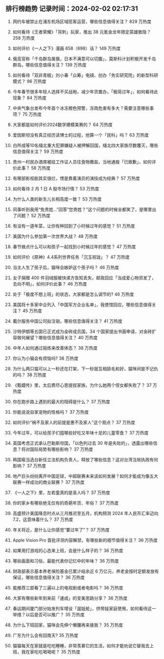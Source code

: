
## 排行榜趋势 记录时间：2024-02-02 02:17:31
  
  1. 网约车被禁止在浦东机场区域揽客运营，哪些信息值得关注？ 829 万热度
    
  2. 如何看待《王者荣耀》「背刺」玩家，推出 38 元氪金龙年限定英雄敖隐？ 258 万热度
    
  3. 如何评价《一人之下》漫画 658（698）话？ 149 万热度
    
  4. 俄高官称「千岛群岛属俄，日本不满意可以切腹」，莫斯科计划积极开发千岛群岛，哪些信息值得关注？ 139 万热度
    
  5. 如何看待「双非青椒」刘小春「众筹」电镜、创办「务实研究院」的新型科研模式？ 96 万热度
    
  6. 今年春节很多年轻人选择不买战袍，减少年货置办，「极简过年」，如何看待此现象？ 84 万热度
    
  7. 中央气象台发布今年首个冰冻橙色预警，冻雨危害有多大？需要注意哪些事项？ 75 万热度
    
  8. 大家都是如何评价2024数学建模美赛的？ 64 万热度
    
  9. 爱因斯坦没有真正经历读博士的过程，他算一个「民科」吗？ 63 万热度
    
  10. 白所成等10名缅北重大犯罪嫌疑人被押解回国，缅北四大家族尽数覆灭，哪些信息值得关注？ 59 万热度
    
  11. 贵州一村民办酒席被挂工作证人员往食物撒盐，当地通报「已致歉」，如何评价此事？ 58 万热度
    
  12. 有哪部影视剧其实很烂，愣是靠着演员的演技成为经典？ 57 万热度
    
  13. 如何看待 2 月 1 日 A 股市场行情？ 53 万热度
    
  14. 为什么人类的新生儿长相高度一致？ 53 万热度
    
  15. 同事听到我用“免贵姓…”回答“您贵姓？”这个问题的时候全都笑了，是哪里出了问题？ 52 万热度
    
  16. 有没有一道年菜，让你有种回到了小时候过年的感觉？ 51 万热度
    
  17. 美国为什么参加第一次世界大战？ 48 万热度
    
  18. 春节做点什么可以和孩子一起找到小时候过年的感觉？ 47 万热度
    
  19. 如何评价《原神》4.4系列世界任务「沉玉祝珑」？ 47 万热度
    
  20. 当主人生了孩子后，猫咪会嫉妒这个孩子吗？ 46 万热度
    
  21. 女子捐赠 400 件羽绒服被快递方告知丢失，邮政回应「当成爱心物资发了，去向不明」，如何评价此事？ 46 万热度
    
  22. 处于「极度不想上班」的状态，大家都是怎么调节的? 46 万热度
    
  23. 美国将十多家中企列入「中国军方企业名单」，我使馆回应，哪些信息值得关注？ 45 万热度
    
  24. 戴尔服务中国公司拟注销，哪些信息值得关注？ 41 万热度
    
  25. 沙特伊朗等五国已正式成为金砖成员国，34 个国家提出书面申请，对金砖扩容做何展望？哪些信息值得关注？ 40 万热度
    
  26. 中年人如何通过锻炼来改善体态？ 38 万热度
    
  27. 你认为小猫会有烦恼吗? 38 万热度
    
  28. 为什么两只猫可以上一秒还在打架，下一秒就互相舔毛和好，猫咪间是不记仇的吗？ 38 万热度
    
  29. 《甄嬛传》里，太后费尽心思提拔家族，为什么她两个侄女都失败了？ 37 万热度
    
  30. 你在跑步路上遇到的最大的阻碍是什么？ 37 万热度
    
  31. 你能说说自家宠物的性格吗？ 37 万热度
    
  32. 如何评价“祸不及家人的前提是惠不及家人”这个观点？ 37 万热度
    
  33. 今年过年，可以给孩子们囤哪些好吃又年味十足的儿童零食？ 37 万热度
    
  34. 英国考虑正式承认巴勒斯坦国，「以色列过去 30 年是失败的」，透露出哪些信息？将对国际局势有哪些影响？ 37 万热度
    
  35. 韩国瑜当选台新任立法机构负责人，释放了哪些信息？这对台湾当局执政有何影响？ 37 万热度
    
  36. 地产巨头纷纷离开中国足球，中超联赛未来该如何发展？如何才能成为像五大联赛一样成功的商业联赛？ 37 万热度
    
  37. 《一人之下》里，左若童真的是圣人吗？ 37 万热度
    
  38. 你的家乡有哪些绝无仅有的奇葩年货、年俗？ 37 万热度
    
  39. 高盛预计美国降息时点从三月推迟至五月，机构预测 2024 年人民币汇率迈向 7.2，这意味着什么？ 37 万热度
    
  40. 年关将近，是什么让你感觉“要过年了”？ 37 万热度
    
  41. Apple Vision Pro 首批评测内容解禁，有哪些新的细节值得关注？ 36 万热度
    
  42. 如果用打游戏的心态来上班，会是什么样子的？ 36 万热度
    
  43. 哪些画面和习俗，最能代表你记忆中的年味？ 36 万热度
    
  44. 财政部表示基本养老保险基金已累计结余近 6 万亿元，养老金按时足额发放有保证，哪些信息值得关注？ 36 万热度
    
  45. 能推荐三部看了三遍以上的电视剧或者电影吗？ 36 万热度
    
  46. 大家有哪些新年到来前「速成」的变美思路分享？ 36 万热度
    
  47. 春运期间厦门部分始发列车增设「遛娃舱」，供带娃家庭使用，如何看待这一举措？以后是否可以推广？ 35 万热度
    
  48. 为什么下班回家，猫咪会先伸个懒腰再来接我？ 35 万热度
    
  49. 广东为什么会有回南天? 35 万热度
    
  50. 猫猫每天在家就是吃吃睡睡，非常羡慕它的生活，如何才能劝说它替我去上班，我在家吃吃喝喝呢？ 35 万热度
    